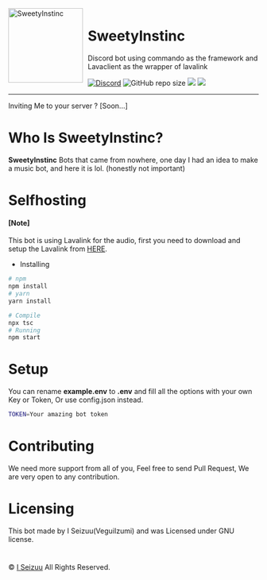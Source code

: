 <img width="150" height="150" align="left" style="float: left; margin: 0 10px 0 0;" alt="SweetyInstinc" src="https://cdn.discordapp.com/attachments/688763072864976906/767377996252053504/ninoo.jpg">

# SweetyInstinc
Discord bot using commando as the framework and Lavaclient as the wrapper of lavalink

[![Discord](https://discordapp.com/api/guilds/272348156035989504/embed.png)](https://discord.gg/YmJEcFR)
![GitHub repo size](https://img.shields.io/github/repo-size/VeguiIzumi/SweetyInstinc)
<img src ="https://badgen.net/badge/spaghetty/code/red">
<img src ="https://badgen.net/badge/rip/english/green">

<hr>

Inviting Me to your server ? [Soon...]

# Who Is SweetyInstinc?

**SweetyInstinc** Bots that came from nowhere, one day I had an idea to make a music bot, and here it is lol. (honestly not important)


# Selfhosting
#### [Note]
This bot is using Lavalink for the audio, first you need to download and setup the Lavalink from [HERE](https://github.com/Frederikam/Lavalink).
* Installing
```bash
# npm
npm install
# yarn
yarn install
```
```bash
# Compile
npx tsc
# Running
npm start
```
# Setup
You can rename **example.env** to **.env** and fill all the options with your own Key or Token, Or use config.json instead.
```bash
TOKEN=Your amazing bot token
```

# Contributing
We need more support from all of you, Feel free to send Pull Request, We are very open to any contribution.

# Licensing
This bot made by I Seizuu(VeguiIzumi) and was Licensed under GNU license.
#
© [I Seizuu](https://github.com/VeguiIzumi/) All Rights Reserved.
